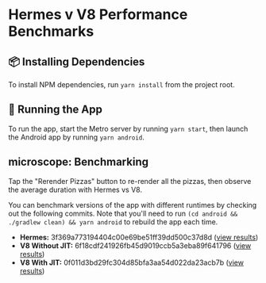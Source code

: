 # Hermes v V8 Performance Benchmarks

## :package: Installing Dependencies

To install NPM dependencies, run `yarn install` from the project root.

## :rocket: Running the App

To run the app, start the Metro server by running `yarn start`, then launch the Android app by running `yarn android`.

## microscope: Benchmarking

Tap the "Rerender Pizzas" button to re-render all the pizzas, then observe the average duration with Hermes vs V8.

You can benchmark versions of the app with different runtimes by checking out the following commits. Note that you'll need to run `(cd android && ./gradlew clean) && yarn android` to rebuild the app each time.

- **Hermes:** 3f369a773194404c00e69be51ff39dd500c37d8d ([view results](./doc/benchmarks/hermes.mov))
- **V8 Without JIT:** 6f18cdf241926fb45d9019ccb5a3eba89f641796 ([view results](./doc/benchmarks/v8-jit.mov))
- **V8 With JIT:** 0f011d3bd29fc304d85bfa3aa54d022da23acb7b ([view results](./doc/benchmarks/v8-no-jit.mov))

